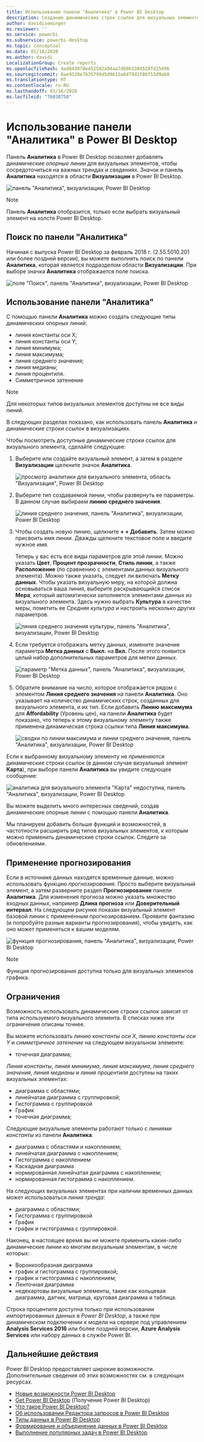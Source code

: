```yaml
---
title: Использование панели "Аналитика" в Power BI Desktop
description: Создание динамических строк ссылок для визуальных элементов в Power BI Desktop
author: davidiseminger
ms.reviewer: ''
ms.service: powerbi
ms.subservice: powerbi-desktop
ms.topic: conceptual
ms.date: 01/10/2020
ms.author: davidi
LocalizationGroup: Create reports
ms.openlocfilehash: 4ad843078e452502a94aa7d60b3304528fd25496
ms.sourcegitcommit: 0ae9328e7b35799d5d9613a6d79d2f86f53d9ab0
ms.translationtype: HT
ms.contentlocale: ru-RU
ms.lasthandoff: 01/16/2020
ms.locfileid: "76038758"
---
```

# <a name="use-the-analytics-pane-in-power-bi-desktop"></a>Использование панели "Аналитика" в Power BI Desktop

Панель **Аналитика** в Power BI Desktop позволяет добавлять динамические *опорные линии* для визуальных элементов, чтобы сосредоточиться на важных трендах и сведениях. Значок и панель **Аналитика** находятся в области **Визуализации** в Power BI Desktop.

![панель "Аналитика", визуализации, Power BI Desktop](media/desktop-analytics-pane/analytics-pane_1.png)

> [!NOTE]
> Панель **Аналитика** отобразится, только если выбрать визуальный элемент на холсте Power BI Desktop.

## <a name="search-within-the-analytics-pane"></a>Поиск по панели "Аналитика"

Начиная с выпуска Power BI Desktop за февраль 2018 г. (2.55.5010.201 или более поздней версии), вы можете выполнять поиск по панели **Аналитика**, которая является подразделом области **Визуализации**. При выборе значка **Аналитика** отображается поле поиска.

![поле "Поиск", панель "Аналитика", визуализации, Power BI Desktop](media/desktop-analytics-pane/analytics-pane_1b.png)

## <a name="use-the-analytics-pane"></a>Использование панели "Аналитика"

С помощью панели **Аналитика** можно создать следующие типы динамических опорных линий:

* линия константы оси X;
* линия константы оси Y;
* линия минимума;
* линия максимума;
* линия среднего значения;
* линия медианы;
* линия процентиля.
* Симметричное затенение

> [!NOTE]
> Для некоторых типов визуальных элементов доступны не все виды линий.

В следующих разделах показано, как использовать панель **Аналитика** и динамические строки ссылок в визуализациях.

Чтобы посмотреть доступные динамические строки ссылок для визуального элемента, сделайте следующее:

1. Выберите или создайте визуальный элемент, а затем в разделе **Визуализации** щелкните значок **Аналитика**.

    ![просмотр аналитики для визуального элемента, область "Визуализация", Power BI Desktop](media/desktop-analytics-pane/analytics-pane_2.png)

2. Выберите тип создаваемой линии, чтобы развернуть ее параметры. В данном случае выбираем **линию среднего значения**.

    ![линия среднего значения, панель "Аналитика", визуализации, Power BI Desktop](media/desktop-analytics-pane/analytics-pane_3.png)

3. Чтобы создать новую линию, щелкните **+&nbsp;+ Добавить**. Затем можно присвоить имя линии. Дважды щелкните текстовое поле и введите нужное имя.

    Теперь у вас есть все виды параметров для этой линии. Можно указать **Цвет**, **Процент прозрачности**, **Стиль линии**, а также **Расположение** (по сравнению с элементами данных визуального элемента). Можно также указать, следует ли включать **Метку данных**. Чтобы указать визуальную меру, на которой должна основываться ваша линия, выберите раскрывающийся список **Мера**, который автоматически заполняется элементами данных из визуального элемента. Здесь нужно выбрать **Культура** в качестве меры, пометить ее *Средняя культура* и настроить несколько других параметров.

    ![линия среднего значения культуры, панель "Аналитика", визуализации, Power BI Desktop](media/desktop-analytics-pane/analytics-pane_4.png)

4. Если требуется отображать метку данных, измените значение параметра **Метка данных** с **Выкл.** на **Вкл.** После этого появится целый набор дополнительных параметров для метки данных.

    ![параметр "Метка данных", панель "Аналитика", визуализации, Power BI Desktop](media/desktop-analytics-pane/analytics-pane_5.png)

5. Обратите внимание на число, которое отображается рядом с элементом **Линия среднего значения** на панели **Аналитика**. Оно указывает на количество динамических строк, созданных для визуального элемента, и их тип. Если добавить **Линию максимума** для **Affordability** (Уровень цен), на панели **Аналитика** будет показано, что теперь к этому визуальному элементу также применена динамическая строка ссылки типа **Линия максимума**.

    ![сводки по линии максимума и линии среднего значения, панель "Аналитика", визуализации, Power BI Desktop](media/desktop-analytics-pane/analytics-pane_6.png)

Если к выбранному визуальному элементу не применяются динамические строки ссылок (в данном случае визуальный элемент **Карта**), при выборе панели **Аналитика** вы увидите следующее сообщение:

![аналитика для визуального элемента "Карта" недоступна, панель "Аналитика", визуализации, Power BI Desktop](media/desktop-analytics-pane/analytics-pane_7.png)

Вы можете выделить много интересных сведений, создав динамические опорные линии с помощью панели **Аналитика**.

Мы планируем добавить больше функций и возможностей, в частотности расширить ряд типов визуальных элементов, к которым можно применить динамические строки ссылок. Следите за обновлениями.

## <a name="apply-forecasting"></a>Применение прогнозирования

Если в источнике данных находятся временные данные, можно использовать функцию *прогнозирования*. Просто выберите визуальный элемент, а затем разверните раздел **Прогнозирование** панели **Аналитика**. Для изменения прогноза можно указать множество входных данных, например **Длина прогноза** или **Доверительный интервал**. На следующем рисунке показан визуальный элемент базовой линии с примененным прогнозированием. Проявите фантазию (и попробуйте разные варианты прогнозирования), чтобы увидеть, как оно может применяться к вашим моделям.

![функция прогнозирования, панель "Аналитика", визуализации, Power BI Desktop](media/desktop-analytics-pane/analytics-pane_8.png)

> [!NOTE]
> Функция прогнозирования доступна только для визуальных элементов графика.

## <a name="limitations"></a>Ограничения

Возможность использовать динамические строки ссылок зависит от типа используемого визуального элемента. В списках ниже эти ограничения описаны точнее.

Вы можете использовать *линию константы оси X*, *линию константы оси Y* и *симметричное затенение* на следующем визуальном элементе:

* точечная диаграмма;

*Линия константы*, *линия минимума*, *линия максимума*, *линия среднего значения*, *линия медианы* и *линия процентиля* доступны на таких визуальных элементах:

* диаграмма с областями;
* линейчатая диаграмма с группировкой;
* Гистограмма с группировкой
* График
* точечная диаграмма;

Следующие визуальные элементы работают только с *линиями константы* из панели **Аналитика**:

* диаграмма с областями и накоплением;
* линейчатая диаграмма с накоплением;
* Гистограмма с накоплением
* Каскадная диаграмма
* нормированная линейчатая диаграмма с накоплением;
* нормированная гистограмма с накоплением.

На следующих визуальных элементах при наличии временных данных может использоваться *линия тренда*:

* диаграмма с областями;
* Гистограмма с группировкой
* График
* график и гистограмма с группировкой.

Наконец, в настоящее время вы не можете применить какие-либо динамические линии ко многим визуальным элементам, в числе которых:

* Воронкообразная диаграмма
* график и гистограмма с группировкой;
* график и гистограмма с накоплением;
* Ленточная диаграмма
* недекартовы визуальные элементы, такие как кольцевая диаграмма, датчик, матрица, круговая диаграмма и таблица.

Строка процентиля доступна только при использовании импортированных данных в *Power BI Desktop*, а также при динамическом подключении к модели на сервере под управлением **Analysis Services 2016** или более поздней версии, **Azure Analysis Services** или набору данных в службе Power BI.

## <a name="next-steps"></a>Дальнейшие действия

Power BI Desktop предоставляет широкие возможности. Дополнительные сведения об этих возможностях см. в следующих ресурсах.

* [Новые возможности Power BI Desktop](desktop-latest-update.md)
* [Get Power BI Desktop](desktop-get-the-desktop.md) (Получение Power BI Desktop)
* [Что такое Power BI Desktop?](desktop-what-is-desktop.md)
* [Об использовании Редактора запросов в Power BI Desktop](desktop-query-overview.md)
* [Типы данных в Power BI Desktop](desktop-data-types.md)
* [Формирование и объединение данных в Power BI Desktop](desktop-shape-and-combine-data.md)
* [Выполнение популярных задач в Power BI Desktop](desktop-common-query-tasks.md)
